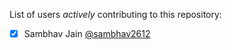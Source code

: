 List of users *actively* contributing to this repository:

- [x] Sambhav Jain [@sambhav2612](https://gtihub.com/sambhav2612)
